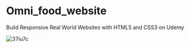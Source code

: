 # Omni_food_website
Build Responsive Real World Websites with HTML5 and CSS3 on Udemy
 
![37iu7c](https://user-images.githubusercontent.com/37422000/62698508-975ee380-b9dd-11e9-8d21-0eccadff7674.gif)
